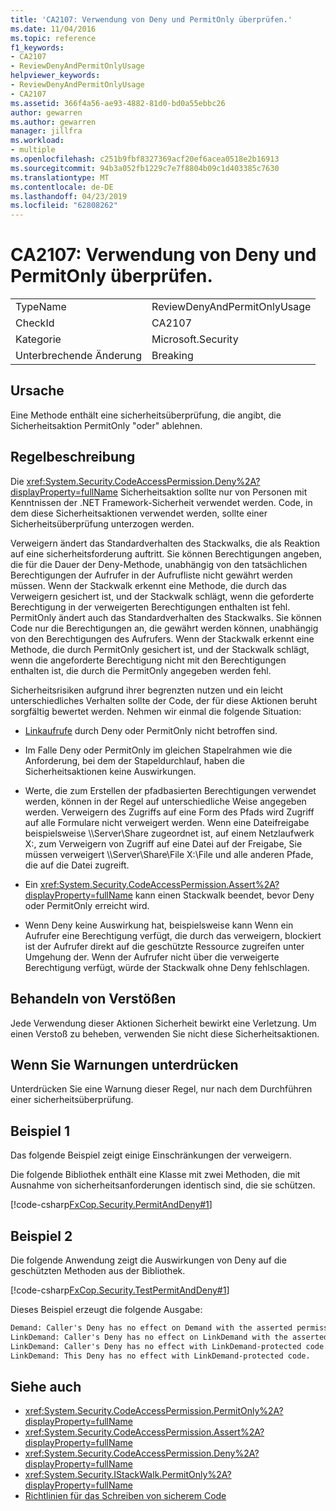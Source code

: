 ```yaml
---
title: 'CA2107: Verwendung von Deny und PermitOnly überprüfen.'
ms.date: 11/04/2016
ms.topic: reference
f1_keywords:
- CA2107
- ReviewDenyAndPermitOnlyUsage
helpviewer_keywords:
- ReviewDenyAndPermitOnlyUsage
- CA2107
ms.assetid: 366f4a56-ae93-4882-81d0-bd0a55ebbc26
author: gewarren
ms.author: gewarren
manager: jillfra
ms.workload:
- multiple
ms.openlocfilehash: c251b9fbf8327369acf20ef6acea0518e2b16913
ms.sourcegitcommit: 94b3a052fb1229c7e7f8804b09c1d403385c7630
ms.translationtype: MT
ms.contentlocale: de-DE
ms.lasthandoff: 04/23/2019
ms.locfileid: "62808262"
---
```

# <a name="ca2107-review-deny-and-permit-only-usage"></a>CA2107: Verwendung von Deny und PermitOnly überprüfen.

|||
|-|-|
|TypeName|ReviewDenyAndPermitOnlyUsage|
|CheckId|CA2107|
|Kategorie|Microsoft.Security|
|Unterbrechende Änderung|Breaking|

## <a name="cause"></a>Ursache
 Eine Methode enthält eine sicherheitsüberprüfung, die angibt, die Sicherheitsaktion PermitOnly "oder" ablehnen.

## <a name="rule-description"></a>Regelbeschreibung
 Die <xref:System.Security.CodeAccessPermission.Deny%2A?displayProperty=fullName> Sicherheitsaktion sollte nur von Personen mit Kenntnissen der .NET Framework-Sicherheit verwendet werden. Code, in dem diese Sicherheitsaktionen verwendet werden, sollte einer Sicherheitsüberprüfung unterzogen werden.

 Verweigern ändert das Standardverhalten des Stackwalks, die als Reaktion auf eine sicherheitsforderung auftritt. Sie können Berechtigungen angeben, die für die Dauer der Deny-Methode, unabhängig von den tatsächlichen Berechtigungen der Aufrufer in der Aufrufliste nicht gewährt werden müssen. Wenn der Stackwalk erkennt eine Methode, die durch das Verweigern gesichert ist, und der Stackwalk schlägt, wenn die geforderte Berechtigung in der verweigerten Berechtigungen enthalten ist fehl. PermitOnly ändert auch das Standardverhalten des Stackwalks. Sie können Code nur die Berechtigungen an, die gewährt werden können, unabhängig von den Berechtigungen des Aufrufers. Wenn der Stackwalk erkennt eine Methode, die durch PermitOnly gesichert ist, und der Stackwalk schlägt, wenn die angeforderte Berechtigung nicht mit den Berechtigungen enthalten ist, die durch die PermitOnly angegeben werden fehl.

 Sicherheitsrisiken aufgrund ihrer begrenzten nutzen und ein leicht unterschiedliches Verhalten sollte der Code, der für diese Aktionen beruht sorgfältig bewertet werden. Nehmen wir einmal die folgende Situation:

- [Linkaufrufe](/dotnet/framework/misc/link-demands) durch Deny oder PermitOnly nicht betroffen sind.

- Im Falle Deny oder PermitOnly im gleichen Stapelrahmen wie die Anforderung, bei dem der Stapeldurchlauf, haben die Sicherheitsaktionen keine Auswirkungen.

- Werte, die zum Erstellen der pfadbasierten Berechtigungen verwendet werden, können in der Regel auf unterschiedliche Weise angegeben werden. Verweigern des Zugriffs auf eine Form des Pfads wird Zugriff auf alle Formulare nicht verweigert werden. Wenn eine Dateifreigabe beispielsweise \\\Server\Share zugeordnet ist, auf einem Netzlaufwerk X:, zum Verweigern von Zugriff auf eine Datei auf der Freigabe, Sie müssen verweigert \\\Server\Share\File X:\File und alle anderen Pfade, die auf die Datei zugreift.

- Ein <xref:System.Security.CodeAccessPermission.Assert%2A?displayProperty=fullName> kann einen Stackwalk beendet, bevor Deny oder PermitOnly erreicht wird.

- Wenn Deny keine Auswirkung hat, beispielsweise kann Wenn ein Aufrufer eine Berechtigung verfügt, die durch das verweigern, blockiert ist der Aufrufer direkt auf die geschützte Ressource zugreifen unter Umgehung der. Wenn der Aufrufer nicht über die verweigerte Berechtigung verfügt, würde der Stackwalk ohne Deny fehlschlagen.

## <a name="how-to-fix-violations"></a>Behandeln von Verstößen
 Jede Verwendung dieser Aktionen Sicherheit bewirkt eine Verletzung. Um einen Verstoß zu beheben, verwenden Sie nicht diese Sicherheitsaktionen.

## <a name="when-to-suppress-warnings"></a>Wenn Sie Warnungen unterdrücken
 Unterdrücken Sie eine Warnung dieser Regel, nur nach dem Durchführen einer sicherheitsüberprüfung.

## <a name="example-1"></a>Beispiel 1
 Das folgende Beispiel zeigt einige Einschränkungen der verweigern.

 Die folgende Bibliothek enthält eine Klasse mit zwei Methoden, die mit Ausnahme von sicherheitsanforderungen identisch sind, die sie schützen.

 [!code-csharp[FxCop.Security.PermitAndDeny#1](../code-quality/codesnippet/CSharp/ca2107-review-deny-and-permit-only-usage_1.cs)]

## <a name="example-2"></a>Beispiel 2
 Die folgende Anwendung zeigt die Auswirkungen von Deny auf die geschützten Methoden aus der Bibliothek.

 [!code-csharp[FxCop.Security.TestPermitAndDeny#1](../code-quality/codesnippet/CSharp/ca2107-review-deny-and-permit-only-usage_2.cs)]

Dieses Beispiel erzeugt die folgende Ausgabe:

```txt
Demand: Caller's Deny has no effect on Demand with the asserted permission.
LinkDemand: Caller's Deny has no effect on LinkDemand with the asserted permission.
LinkDemand: Caller's Deny has no effect with LinkDemand-protected code.
LinkDemand: This Deny has no effect with LinkDemand-protected code.
```

## <a name="see-also"></a>Siehe auch

- <xref:System.Security.CodeAccessPermission.PermitOnly%2A?displayProperty=fullName>
- <xref:System.Security.CodeAccessPermission.Assert%2A?displayProperty=fullName>
- <xref:System.Security.CodeAccessPermission.Deny%2A?displayProperty=fullName>
- <xref:System.Security.IStackWalk.PermitOnly%2A?displayProperty=fullName>
- [Richtlinien für das Schreiben von sicherem Code](/dotnet/standard/security/secure-coding-guidelines)